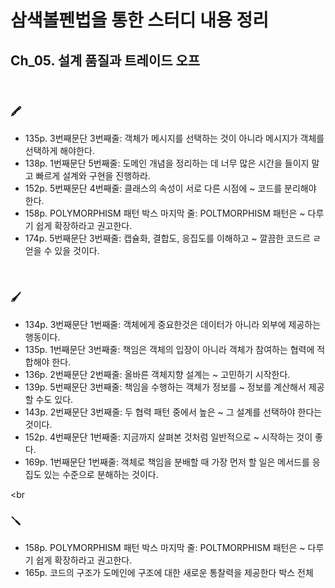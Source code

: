 # 삼색볼펜법을 통한 스터디 내용 정리

## Ch_05. 설계 품질과 트레이드 오프

<br>

### 🖍

- 135p. 3번째문단 3번째줄: 객체가 메시지를 선택하는 것이 아니라 메시지가 객체를 선택하게 해야한다.
- 138p. 1번째문단 5번째줄: 도메인 개념을 정리하는 데 너무 많은 시간을 들이지 말고 빠르게 설계와 구현을 진행하라.
- 152p. 5번째문단 4번째줄: 클래스의 속성이 서로 다른 시점에 ~ 코드를 분리해야 한다.
- 158p. POLYMORPHISM 패턴 박스 마지막 줄: POLTMORPHISM 패턴은 ~ 다루기 쉽게 확장하라고 권고한다.
- 174p. 5번째문단 3번째줄: 캡슐화, 결합도, 응집도를 이해하고 ~ 깔끔한 코드르 ㄹ얻을 수 있을 것이다.

<br>

### 🖌

- 134p. 3번째문단 1번째줄: 객체에게 중요한것은 데이터가 아니라 외부에 제공하는 행동이다.
- 135p. 1번째문단 3번째줄: 책임은 객체의 입장이 아니라 객체가 참여하는 협력에 적합해야 한다.
- 136p. 2번째문단 2번째줄: 올바른 객체지향 설계는 ~ 고민하기 시작한다.
- 139p. 5번째문단 3번째줄: 책임을 수행하는 객체가 정보를 ~ 정보를 계산해서 제공할 수도 있다.
- 143p. 2번째문단 3번째줄: 두 협력 패턴 중에서 높은 ~ 그 설계를 선택하야 한다는 것이다.
- 152p. 4번째문단 1번째줄: 지금까지 살펴본 것처럼 일반적으로 ~ 시작하는 것이 좋다.
- 169p. 1번째문단 1번째줄: 객체로 책임을 분배할 때 가장 먼저 할 일은 메서드를 응집도 있는 수준으로 분해하는 것이다.

<br

### 🪛

- 158p. POLYMORPHISM 패턴 박스 마지막 줄: POLTMORPHISM 패턴은 ~ 다루기 쉽게 확장하라고 권고한다.
- 165p. 코드의 구조가 도메인에 구조에 대한 새로운 통찰력을 제공한다 박스 전체
